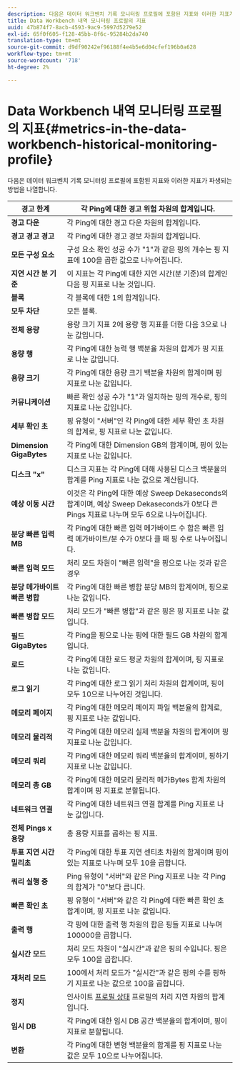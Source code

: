 ```yaml
---
description: 다음은 데이터 워크벤치 기록 모니터링 프로필에 포함된 지표와 이러한 지표가 파생되는 방법을 나열합니다.
title: Data Workbench 내역 모니터링 프로필의 지표
uuid: 47b874f7-8acb-4593-9ac9-5997d5279e52
exl-id: 65f0f605-f128-45bb-8f6c-95284b2da740
translation-type: tm+mt
source-git-commit: d9df90242ef96188f4e4b5e6d04cfef196b0a628
workflow-type: tm+mt
source-wordcount: '718'
ht-degree: 2%

---
```


# Data Workbench 내역 모니터링 프로필의 지표{#metrics-in-the-data-workbench-historical-monitoring-profile}

다음은 데이터 워크벤치 기록 모니터링 프로필에 포함된 지표와 이러한 지표가 파생되는 방법을 나열합니다.

| **경고 한계** | 각 Ping에 대한 경고 위험 차원의 합계입니다. |
|---|---|
| **경고 다운** | 각 Ping에 대한 경고 다운 차원의 합계입니다. |
| **경고 경고 경고** | 각 Ping에 대한 경고 경보 차원의 합계입니다. |
| **모든 구성 요소** | 구성 요소 확인 성공 수가 &quot;1&quot;과 같은 핑의 개수는 핑 지표에 100을 곱한 값으로 나누어집니다. |
| **지연 시간 분 기준** | 이 지표는 각 Ping에 대한 지연 시간(분 기준)의 합계인 다음 핑 지표로 나눈 것입니다. |
| **블록** | 각 블록에 대한 1의 합계입니다. |
| **모두 차단** | 모든 블록. |
| **전체 용량** | 용량 크기 지표 2에 용량 행 지표를 더한 다음 3으로 나눈 값입니다. |
| **용량 행** | 각 Ping에 대한 능력 행 백분율 차원의 합계가 핑 지표로 나눈 값입니다. |
| **용량 크기** | 각 Ping에 대한 용량 크기 백분율 차원의 합계이며 핑 지표로 나눈 값입니다. |
| **커뮤니케이션** | 빠른 확인 성공 수가 &quot;1&quot;과 일치하는 핑의 개수로, 핑의 지표로 나눈 값입니다. |
| **세부 확인 초** | 핑 유형이 &quot;서버&quot;인 각 Ping에 대한 세부 확인 초 차원의 합계로, 핑 지표로 나눈 값입니다. |
| **Dimension GigaBytes** | 각 Ping에 대한 Dimension GB의 합계이며, 핑이 있는 지표로 나눈 값입니다. |
| **디스크 &quot;x&quot;** | 디스크 지표는 각 Ping에 대해 사용된 디스크 백분율의 합계를 Ping 지표로 나눈 값으로 계산됩니다. |
| **예상 이동 시간** | 이것은 각 Ping에 대한 예상 Sweep Dekaseconds의 합계이며, 예상 Sweep Dekaseconds가 0보다 큰 Pings 지표로 나누며 모두 6으로 나누어집니다. |
| **분당 빠른 입력 MB** | 각 Ping에 대한 빠른 입력 메가바이트 수 합은 빠른 입력 메가바이트/분 수가 0보다 클 때 핑 수로 나누어집니다. |
| **빠른 입력 모드** | 처리 모드 차원이 &quot;빠른 입력&quot;을 핑으로 나눈 것과 같은 경우 |
| **분당 메가바이트 빠른 병합** | 각 Ping에 대한 빠른 병합 분당 MB의 합계이며, 핑으로 나눈 값입니다. |
| **빠른 병합 모드** | 처리 모드가 &quot;빠른 병합&quot;과 같은 핑은 핑 지표로 나눈 값입니다. |
| **필드 GigaBytes** | 각 Ping을 핑으로 나눈 핑에 대한 필드 GB 차원의 합계입니다. |
| **로드** | 각 Ping에 대한 로드 평균 차원의 합계이며, 핑 지표로 나눈 값입니다. |
| **로그 읽기** | 각 Ping에 대한 로그 읽기 처리 차원의 합계이며, 핑이 모두 10으로 나누어진 것입니다. |
| **메모리 페이지** | 각 Ping에 대한 메모리 페이지 파일 백분율의 합계로, 핑 지표로 나눈 값입니다. |
| **메모리 물리적** | 각 Ping에 대한 메모리 실제 백분율 차원의 합계이며 핑 지표로 나눈 값입니다. |
| **메모리 쿼리** | 각 Ping에 대한 메모리 쿼리 백분율의 합계이며, 핑하기 지표로 나눈 값입니다. |
| **메모리 총 GB** | 각 Ping에 대한 메모리 물리적 메가Bytes 합계 차원의 합계이며 핑 지표로 분할됩니다. |
| **네트워크 연결** | 각 Ping에 대한 네트워크 연결 합계를 Ping 지표로 나눈 값입니다. |
| **전체 Pings x 용량** | 총 용량 지표를 곱하는 핑 지표. |
| **투표 지연 시간 밀리초** | 각 Ping에 대한 투표 지연 센티초 차원의 합계이며 핑이 있는 지표로 나누며 모두 10을 곱합니다. |
| **쿼리 실행 중** | Ping 유형이 &quot;서버&quot;와 같은 Ping 지표로 나눈 각 Ping의 합계가 &quot;0&quot;보다 큽니다. |
| **빠른 확인 초** | 핑 유형이 &quot;서버&quot;와 같은 각 Ping에 대한 빠른 확인 초 합계이며, 핑 지표로 나눈 값입니다. |
| **출력 행** | 각 핑에 대한 출력 행 차원의 합은 핑들 지표로 나누며 100000을 곱합니다. |
| **실시간 모드** | 처리 모드 차원이 &quot;실시간&quot;과 같은 핑의 수입니다. 핑은 모두 100을 곱합니다. |
| **재처리 모드** | 100에서 처리 모드가 &quot;실시간&quot;과 같은 핑의 수를 핑하기 지표로 나눈 값으로 100을 곱합니다. |
| **정지** | 인사이트 [프로필 상태](../../../home/monitoring-installation/monitoring-appendix/monitoring-profile-status.md#concept-d4cd7da41c8a42bab4aea25418264e64) 프로필의 처리 지연 차원의 합계입니다. |
| **임시 DB** | 각 Ping에 대한 임시 DB 공간 백분율의 합계이며, 핑이 지표로 분할됩니다. |
| **변환** | 각 Ping에 대한 변형 백분율의 합계를 핑 지표로 나눈 값은 모두 10으로 나누어집니다. |

